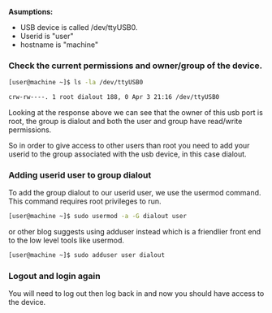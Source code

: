 

**Asumptions:**
- USB device is called /dev/ttyUSB0.
- Userid is "user"
- hostname is "machine"


### Check the current permissions and owner/group of the device.

````bash
[user@machine ~]$ ls -la /dev/ttyUSB0

crw-rw----. 1 root dialout 188, 0 Apr 3 21:16 /dev/ttyUSB0
````

Looking at the response above we can see that the owner of this usb port is root, the group is dialout and both the user
and group have read/write permissions.

So in order to give access to other users than root you need to add your userid to the group associated with the usb device,
in this case dialout.

### Adding userid user to group dialout
To add the group dialout to our userid user, we use the usermod command. This command requires root privileges to run.

````bash
[user@machine ~]$ sudo usermod -a -G dialout user
````

or other blog suggests using adduser instead which is a friendlier front end to the low level tools like usermod.

````bash
[user@machine ~]$ sudo adduser user dialout
````

### Logout and login again 

You will need to log out then log back in and now you should have access to the device.
